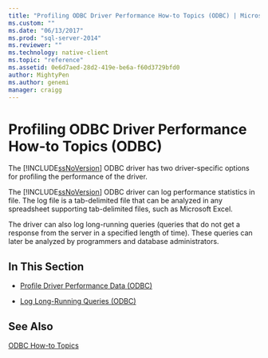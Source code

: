 ```yaml
---
title: "Profiling ODBC Driver Performance How-to Topics (ODBC) | Microsoft Docs"
ms.custom: ""
ms.date: "06/13/2017"
ms.prod: "sql-server-2014"
ms.reviewer: ""
ms.technology: native-client
ms.topic: "reference"
ms.assetid: 0e6d7aed-28d2-419e-be6a-f60d3729bfd0
author: MightyPen
ms.author: genemi
manager: craigg
---
```

# Profiling ODBC Driver Performance How-to Topics (ODBC)
  The [!INCLUDE[ssNoVersion](../../includes/ssnoversion-md.md)] ODBC driver has two driver-specific options for profiling the performance of the driver.  
  
 The [!INCLUDE[ssNoVersion](../../includes/ssnoversion-md.md)] ODBC driver can log performance statistics in file. The log file is a tab-delimited file that can be analyzed in any spreadsheet supporting tab-delimited files, such as Microsoft Excel.  
  
 The driver can also log long-running queries (queries that do not get a response from the server in a specified length of time). These queries can later be analyzed by programmers and database administrators.  
  
## In This Section  
  
-   [Profile Driver Performance Data &#40;ODBC&#41;](profiling-odbc-driver-performance-data.md)  
  
-   [Log Long-Running Queries &#40;ODBC&#41;](profiling-odbc-driver-performance-data-log-long-running-queries.md)  
  
## See Also  
 [ODBC How-to Topics](odbc-how-to-topics.md)  
  
  
